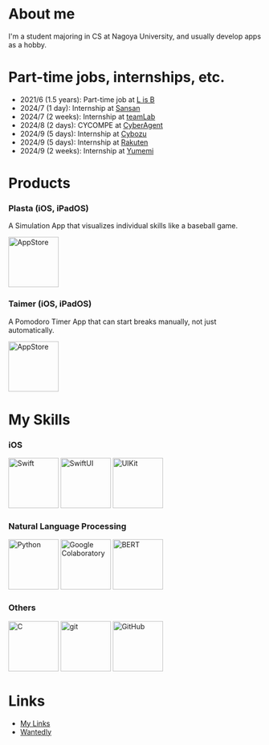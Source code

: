 <!--
<p align="left">
  <a href="https://github.com/anuraghazra/github-readme-stats">
    <img src="https://github-readme-stats.vercel.app/api?username=taichone&theme=radical&border_radius=10" width="400" />
  </a>
</p>
-->

# About me
I'm a student majoring in CS at Nagoya University, and usually develop apps as a hobby.


# Part-time jobs, internships, etc.
- 2021/6 (1.5 years): Part-time job at [L is B](https://l-is-b.com/)
- 2024/7 (1 day):   Internship at [Sansan](https://jp.corp-sansan.com/)
- 2024/7 (2 weeks): Internship at [teamLab](https://www.team-lab.com/)
- 2024/8 (2 days):  CYCOMPE at [CyberAgent](https://www.cyberagent.co.jp/)
- 2024/9 (5 days):  Internship at [Cybozu](https://cybozu.co.jp/)
- 2024/9 (5 days):  Internship at [Rakuten](https://global.rakuten.com/corp/)
- 2024/9 (2 weeks): Internship at [Yumemi](https://www.yumemi.co.jp/)

# Products
### Plasta (iOS, iPadOS)
A Simulation App that visualizes individual skills like a baseball game.  
<div>
  <a href="https://apps.apple.com/app/id6478379835">
      <img src="https://is1-ssl.mzstatic.com/image/thumb/Purple112/v4/6e/63/d0/6e63d0d0-5074-de91-faa5-ca0a7815af39/AppIcon-0-0-1x_U007epad-0-P3-85-220.png/460x0w.webp" alt="AppStore" height="100"/>
  </a>
</div>

### Taimer (iOS, iPadOS)
A Pomodoro Timer App that can start breaks manually, not just automatically.  
<div>
  <a href="https://apps.apple.com/jp/app/taimer-ずっと集中できるシンプルなタイマー/id1611016284">
      <img src="https://is1-ssl.mzstatic.com/image/thumb/Purple122/v4/c7/95/2a/c7952ac6-fe7b-bc0d-124b-d0f60c42c76b/AppIcon-0-1x_U007emarketing-0-7-0-85-220.png/460x0w.webp" alt="AppStore" height="100"/>
  </a>
</div>

# My Skills
### iOS
<div>
  <a href="https://developer.apple.com/documentation/swift" style="display: inline-block">
      <img src="https://github.com/Taichone/Taichone/assets/86025871/c535a170-db3c-44dc-bca9-75c586f994cb" alt="Swift" height="100"/>
  </a>
  <a href="https://developer.apple.com/documentation/swiftui" style="display: inline-block">
      <img src="https://github.com/Taichone/Taichone/assets/86025871/62f7a4b4-d5bf-47fe-b591-ec01b1c845ff" alt="SwiftUI" height="100"/>
  </a>
  <a href="https://developer.apple.com/documentation/uikit" style="display: inline-block">
      <img src="https://github.com/Taichone/Taichone/assets/86025871/b48e4351-c4c4-4a30-974d-06783625603a" alt="UIKit" height="100"/>
  </a>
</div>

### Natural Language Processing
<div>
  <a href="https://www.python.org/" style="display: inline-block">
      <img src="https://github.com/Taichone/Taichone/assets/86025871/66bd4fed-69aa-4901-945e-d74dd134030c" alt="Python" height="100"/>
  </a>
  <a href="https://colab.research.google.com/" style="display: inline-block">
      <img src="https://github.com/Taichone/Taichone/assets/86025871/cd0614b5-3084-4674-869b-7729aff1ffca" alt="Google Colaboratory" height="100"/>
  </a>
  <a href="https://huggingface.co/docs/transformers/ja/model_doc/bert" style="display: inline-block">
      <img src="https://github.com/Taichone/Taichone/assets/86025871/a31ff01f-45ec-4354-b124-06adfbe0146a" alt="BERT" height="100"/>
  </a>
</div>


### Others
<div>
  <a href="https://www.iso.org/standard/74528.html" style="display: inline-block">
      <img src="https://github.com/Taichone/Taichone/assets/86025871/a5be4c3c-42f0-4f47-b3bd-357878ffe586" alt="C" height="100"/>
  </a>
  <a href="https://git-scm.com/" style="display: inline-block">
      <img src="https://github.com/Taichone/Taichone/assets/86025871/a280d3c6-2e32-442c-a7d2-793f38790680" alt="git" height="100"/>
  </a>
  <a href="https://github.com/" style="display: inline-block">
      <img src="https://github.com/Taichone/Taichone/assets/86025871/29b3054f-8913-4f73-baa4-d514bc688bd1" alt="GitHub" height="100"/>
  </a>
</div>

# Links
- [My Links](https://bento.me/taichone)
- [Wantedly](https://www.wantedly.com/id/miki_taichi)

